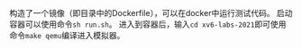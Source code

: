 构造了一个镜像（即目录中的Dockerfile），可以在docker中运行测试代码。
启动容器可以使用命令`sh run.sh`。
进入到容器后，输入`cd xv6-labs-2021`即可使用命令`make qemu`编译进入模拟器。
